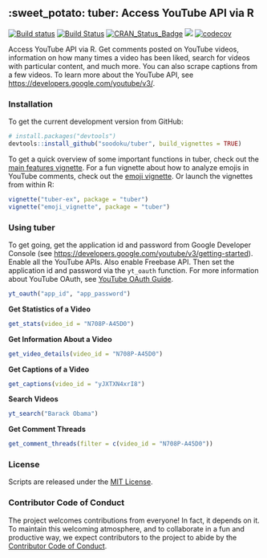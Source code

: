 
<!-- README.md is generated from README.Rmd. Please edit that file -->
:sweet\_potato: tuber: Access YouTube API via R
-----------------------------------------------

[![Build status](https://ci.appveyor.com/api/projects/status/pgr0wih12gtwvvvx?svg=true)](https://ci.appveyor.com/project/soodoku/tuber) [![Build Status](https://travis-ci.org/soodoku/tuber.svg?branch=master)](https://travis-ci.org/soodoku/tuber) [![CRAN\_Status\_Badge](http://www.r-pkg.org/badges/version/tuber)](https://cran.r-project.org/package=tuber) ![](http://cranlogs.r-pkg.org/badges/grand-total/tuber) [![codecov](https://codecov.io/gh/soodoku/tuber/branch/master/graph/badge.svg)](https://codecov.io/gh/soodoku/tuber)

Access YouTube API via R. Get comments posted on YouTube videos, information on how many times a video has been liked, search for videos with particular content, and much more. You can also scrape captions from a few videos. To learn more about the YouTube API, see <https://developers.google.com/youtube/v3/>.

### Installation

To get the current development version from GitHub:

``` r
# install.packages("devtools")
devtools::install_github("soodoku/tuber", build_vignettes = TRUE)
```

To get a quick overview of some important functions in tuber, check out the [main features vignette](https://github.com/soodoku/tuber/blob/master/vignettes/tuber-ex.md). For a fun vignette about how to analyze emojis in YouTube comments, check out the [emoji vignette](https://github.com/soodoku/tuber/blob/master/vignettes/emoji_vignette.md). Or launch the vignettes from within R:

``` r
vignette("tuber-ex", package = "tuber")
vignette("emoji_vignette", package = "tuber")
```

### Using tuber

To get going, get the application id and password from Google Developer Console (see <https://developers.google.com/youtube/v3/getting-started>). Enable all the YouTube APIs. Also enable Freebase API. Then set the application id and password via the `yt_oauth` function. For more information about YouTube OAuth, see [YouTube OAuth Guide](https://developers.google.com/youtube/v3/guides/authentication).

``` r
yt_oauth("app_id", "app_password")
```

**Get Statistics of a Video**

``` r
get_stats(video_id = "N708P-A45D0")
```

**Get Information About a Video**

``` r
get_video_details(video_id = "N708P-A45D0")
```

**Get Captions of a Video**

``` r
get_captions(video_id = "yJXTXN4xrI8")
```

**Search Videos**

``` r
yt_search("Barack Obama")
```

**Get Comment Threads**

``` r
get_comment_threads(filter = c(video_id = "N708P-A45D0"))
```

### License

Scripts are released under the [MIT License](http://opensource.org/licenses/MIT).

### Contributor Code of Conduct

The project welcomes contributions from everyone! In fact, it depends on it. To maintain this welcoming atmosphere, and to collaborate in a fun and productive way, we expect contributors to the project to abide by the [Contributor Code of Conduct](http://contributor-covenant.org/version/1/0/0/).
